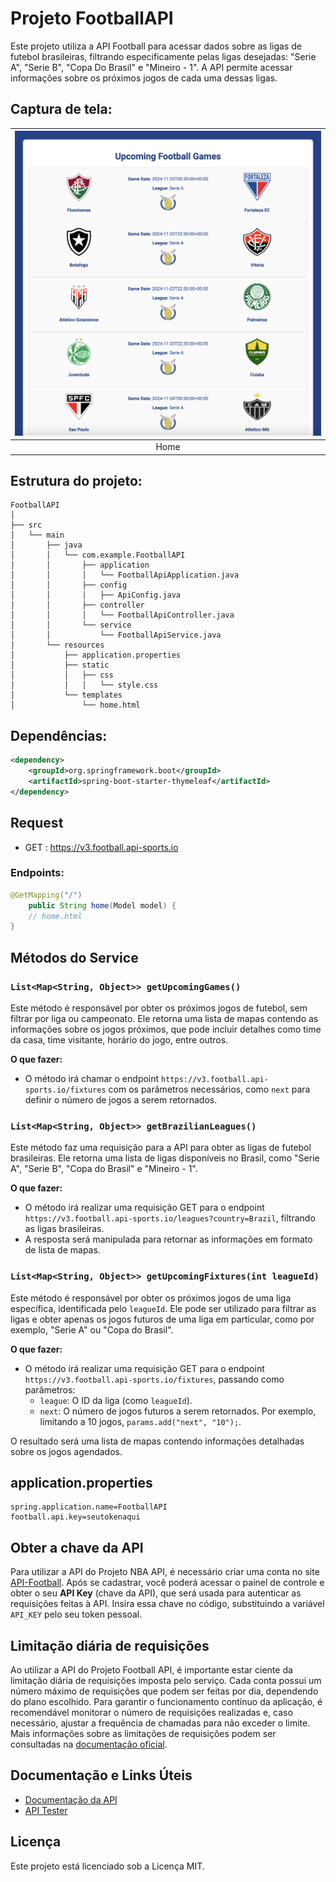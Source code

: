 # Projeto FootballAPI

Este projeto utiliza a API Football para acessar dados sobre as ligas de futebol brasileiras, filtrando especificamente pelas ligas desejadas: "Serie A", "Serie B", "Copa Do Brasil" e "Mineiro - 1". A API permite acessar informações sobre os próximos jogos de cada uma dessas ligas.

## Captura de tela:

| <img src="imgs/home.png" alt="Home" width="800"/> |
|:------------------------:|
|         Home            |

## Estrutura do projeto:

```
FootballAPI
│
├── src
│   └── main
│       ├── java
│       │   └── com.example.FootballAPI
│       │       ├── application
│       │       │   └── FootballApiApplication.java
│       │       ├── config
│       │       │   ├── ApiConfig.java
│       │       ├── controller
│       │       │   └── FootballApiController.java
│       │       └── service
│       │           └── FootballApiService.java
│       └── resources
│           ├── application.properties
│           ├── static
│           │   ├── css
│           │   │   └── style.css
│           └── templates
│               └── home.html
```

## Dependências:

```xml
<dependency>
    <groupId>org.springframework.boot</groupId>
    <artifactId>spring-boot-starter-thymeleaf</artifactId>
</dependency>
```

## Request

- GET : https://v3.football.api-sports.io

### Endpoints:

```java
@GetMapping("/")
    public String home(Model model) {
    // home.html
}
```

## Métodos do Service

### `List<Map<String, Object>> getUpcomingGames()`

Este método é responsável por obter os próximos jogos de futebol, sem filtrar por liga ou campeonato. Ele retorna uma lista de mapas contendo as informações sobre os jogos próximos, que pode incluir detalhes como time da casa, time visitante, horário do jogo, entre outros. 

**O que fazer:**
- O método irá chamar o endpoint `https://v3.football.api-sports.io/fixtures` com os parâmetros necessários, como `next` para definir o número de jogos a serem retornados.

### `List<Map<String, Object>> getBrazilianLeagues()`

Este método faz uma requisição para a API para obter as ligas de futebol brasileiras. Ele retorna uma lista de ligas disponíveis no Brasil, como "Serie A", "Serie B", "Copa do Brasil" e "Mineiro - 1".

**O que fazer:**
- O método irá realizar uma requisição GET para o endpoint `https://v3.football.api-sports.io/leagues?country=Brazil`, filtrando as ligas brasileiras.
- A resposta será manipulada para retornar as informações em formato de lista de mapas.

### `List<Map<String, Object>> getUpcomingFixtures(int leagueId)`

Este método é responsável por obter os próximos jogos de uma liga específica, identificada pelo `leagueId`. Ele pode ser utilizado para filtrar as ligas e obter apenas os jogos futuros de uma liga em particular, como por exemplo, "Serie A" ou "Copa do Brasil".

**O que fazer:**
- O método irá realizar uma requisição GET para o endpoint `https://v3.football.api-sports.io/fixtures`, passando como parâmetros:
  - `league`: O ID da liga (como `leagueId`).
  - `next`: O número de jogos futuros a serem retornados. Por exemplo, limitando a 10 jogos, `params.add("next", "10");`.

O resultado será uma lista de mapas contendo informações detalhadas sobre os jogos agendados.

## application.properties

```properties
spring.application.name=FootballAPI
football.api.key=seutokenaqui
```

## Obter a chave da API

Para utilizar a API do Projeto NBA API, é necessário criar uma conta no site [API-Football](https://www.api-football.com/). Após se cadastrar, você poderá acessar o painel de controle e obter o seu **API Key** (chave da API), que será usada para autenticar as requisições feitas à API. Insira essa chave no código, substituindo a variável `API_KEY` pelo seu token pessoal.

## Limitação diária de requisições

Ao utilizar a API do Projeto Football API, é importante estar ciente da limitação diária de requisições imposta pelo serviço. Cada conta possui um número máximo de requisições que podem ser feitas por dia, dependendo do plano escolhido. Para garantir o funcionamento contínuo da aplicação, é recomendável monitorar o número de requisições realizadas e, caso necessário, ajustar a frequência de chamadas para não exceder o limite. Mais informações sobre as limitações de requisições podem ser consultadas na [documentação oficial](https://www.api-football.com/documentation-v3#section/Introduction).

## Documentação e Links Úteis

- [Documentação da API](https://www.api-football.com/documentation-v3#section/Introduction)
- [API Tester](https://dashboard.api-football.com/soccer/tester)

## Licença

Este projeto está licenciado sob a Licença MIT.
